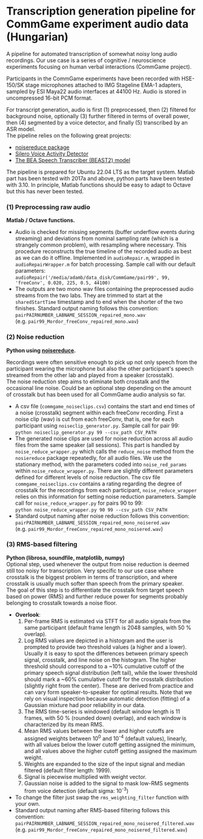 # Transcription generation pipeline for CommGame experiment audio data (Hungarian)

A pipeline for automated transcription of somewhat noisy long audio recordings. Our use case is a series of cognitive / neuroscience experiments focusing on human verbal interactions (CommGame project).  

Participants in the CommGame experiments have been recorded with HSE-150/SK stage microphones attached to IMG Stageline EMA-1 adapters, sampled by ESI Maya22 audio interfaces at 44100 Hz. Audio is stored in uncompressed 16-bit PCM format.  

For transcript generation, audio is first (1) preprocessed, then (2) filtered for background noise, optionally (3) further filtered in terms of overall power, then (4) segmented by a voice detector, and finally (5) transcribed by an ASR model.  
The pipeline relies on the following great projects:  

* [noisereduce package](https://github.com/timsainb/noisereduce)
* [Silero Voice Activity Detector](https://github.com/snakers4/silero-vad)
* [The BEA Speech Transcriber (BEAST2) model](https://phon.nytud.hu/bea/bea-base.html?lang=en)
  
The pipeline is prepared for Ubuntu 22.04 LTS as the target system. Matlab part has been tested with 2017a and above, python parts have been tested with 3.10. In principle, Matlab functions should be easy to adapt to Octave but this has never been tested.


### (1) Preprocessing raw audio  
**Matlab / Octave functions.**  
- Audio is checked for missing segments (buffer underflow events during streaming) and deviations from nominal sampling rate (which is a strangely common problem), with resampling where necessary. This procedure reconstructs the true timeline of the recorded audio as best as we can do it offline. Implemented in `audioRepair.m`, wrapped in `audioRepairWrapper.m` for batch processing. Sample call with our default parameters:  
      ```audioRepair('/media/adamb/data_disk/CommGame/pair99', 99, 'freeConv', 0.020, 225, 0.5, 44100)```
- The outputs are two mono wav files containing the preprocessed audio streams from the two labs. They are trimmed to start at the `sharedStartTime` timestamp and to end when the shorter of the two finishes. Standard output naming follows this convention:  
```pairPAIRNUMBER_LABNAME_SESSION_repaired_mono.wav```  
(e.g. ```pair99_Mordor_freeConv_repaired_mono.wav```)

### (2) Noise reduction  
**Python using [noisereduce](https://github.com/timsainb/noisereduce).**  

   Recordings were often sensitive enough to pick up not only speech from the participant wearing the microphone but also the other participant's speech streamed from the other lab and played from a speaker (crosstalk).  
   The noise reduction step aims to eliminate both crosstalk and the occasional line noise. Could be an optional step depending on the amount of crosstalk but has been used for all CommGame audio analysis so far.  
- A csv file (`commgame_noiseclips.csv`) contains the start and end times of a noise (crosstalk) segment within each freeConv recording. First a noise clip (wav) is cut from each freeConv, that is, one for each participant using `noiseclip_generator.py`. Sample call for pair 99:  
```python noiseclip_generator.py 99 --csv_path CSV_PATH```
- The generated noise clips are used for noise reduction across all audio files from the same speaker (all sessions). This part is handled by `noise_reduce_wrapper.py` which calls the `reduce_noise` method from the `nosiereduce` package repeatedly, for all audio files. We use the stationary method, with the parameters coded into `noise_red_params` within `noise_reduce_wrapper.py`. There are slightly different parameters defined for different levels of noise reduction. The csv file `commgame_noiseclips.csv` contains a rating regarding the degree of crosstalk for the recordings from each participant, `noise_reduce_wrapper` relies on this information for setting noise reduction parameters.
Sample call for `noise_reduce_wrapper.py` for pairs 90 to 99:  
```python noise_reduce_wrapper.py 90 99 --csv_path CSV_PATH```  
 - Standard output naming after noise reduction follows this convention:  
```pairPAIRNUMBER_LABNAME_SESSION_repaired_mono_noisered.wav```  
(e.g. ```pair99_Mordor_freeConv_repaired_mono_noisered.wav```)

### (3) RMS-based filtering
**Python (librosa, soundfile, matplotlib, numpy)**  
Optional step, used whenever the output from noise reduction is deemed still too noisy for transcription. Very specific to our use case where crosstalk is the biggest problem in terms of transcription, and where crosstalk is usually much softer than speech from the primary speaker.  
The goal of this step is to differentiate the crosstalk from target speech based on power (RMS) and further reduce power for segments probably belonging to crosstalk towards a noise floor.  
- **Overlook**:
  1. Per-frame RMS is estimated via STFT for all audio signals from the same participant (default frame length is 2048 samples, with 50 % overlap).
  2. Log RMS values are depicted in a histogram and the user is prompted to provide two threshold values (a higher and a lower). Usually it is easy to spot the differences between primary speech signal, crosstalk, and line noise on the histogram. The higher threshold should correspond to a ~10% cumulative cutoff of the primary speech signal distribution (left tail), while the lower threshold should mark a ~60% cumulative cutoff for the crosstalk distribution (slightly right from the center). These are derived from practice and can vary form speaker-to-speaker for optimal results. Note that we rely on visual inspection because automatic detection (fitting) of a Gaussian mixture had poor reliability in our data.
  3. The RMS time-series is windowed (default window length is 11 frames, with 50 % (rounded down) overlap), and each window is characterized by its mean RMS.
  4. Mean RMS values between the lower and higher cutoffs are assigned weights between 10<sup>0</sup> and 10<sup>-4</sup> (default values), linearly, with all values below the lower cutoff getting assigned the minimum, and all values above the higher cutoff getting assigned the maximum weight.
  5. Weights are expanded to the size of the input signal and median filtered (default filter length: 1999).
  6. Signal is piecewise multiplied with weight vector.
  7. Gaussian noise is added to the signal to mask low-RMS segments from voice detection (default sigma: 10<sup>-3</sup>)
- To change the filter just swap the ```rms_weighting_filter``` function with your own.
- Standard output naming after RMS-based filtering follows this convention:  
```pairPAIRNUMBER_LABNAME_SESSION_repaired_mono_noisered_filtered.wav```  
(e.g. ```pair99_Mordor_freeConv_repaired_mono_noisered_filtered.wav```)
